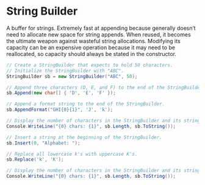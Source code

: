 # String Builder

A buffer for strings. Extremely fast at appending because generally doesn’t need to allocate new space for string appends. When reused, it becomes the ultimate weapon against wasteful string allocations. Modifying its capacity can be an expensive operation because it may need to be reallocated, so capacity should always be stated in the constructor.

```cs
// Create a StringBuilder that expects to hold 50 characters.
// Initialize the StringBuilder with "ABC".
StringBuilder sb = new StringBuilder("ABC", 50);

// Append three characters (D, E, and F) to the end of the StringBuilder.
sb.Append(new char[] { 'D', 'E', 'F' });

// Append a format string to the end of the StringBuilder.
sb.AppendFormat("GHI{0}{1}", 'J', 'k');

// Display the number of characters in the StringBuilder and its string.
Console.WriteLine("{0} chars: {1}", sb.Length, sb.ToString());

// Insert a string at the beginning of the StringBuilder.
sb.Insert(0, "Alphabet: ");

// Replace all lowercase k's with uppercase K's.
sb.Replace('k', 'K');

// Display the number of characters in the StringBuilder and its string.
Console.WriteLine("{0} chars: {1}", sb.Length, sb.ToString());
```